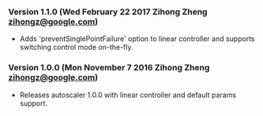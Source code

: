 ### Version 1.1.0 (Wed February 22 2017 Zihong Zheng <zihongz@google.com>)
 - Adds 'preventSinglePointFailure' option to linear controller and supports
   switching control mode on-the-fly.

### Version 1.0.0 (Mon November 7 2016 Zihong Zheng <zihongz@google.com>)
 - Releases autoscaler 1.0.0 with linear controller and default params support.
